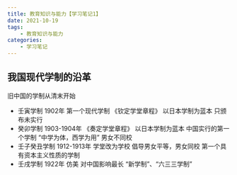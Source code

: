 ```yaml
---
title: 教育知识与能力【学习笔记1】
date: 2021-10-19
tags: 
    - 教育知识与能力
categories: 
    - 学习笔记
---
```

## 我国现代学制的沿革

旧中国的学制从清末开始

-   壬寅学制 1902年 第一个现代学制 《钦定学堂章程》 以日本学制为蓝本 只颁布未实行
-   癸卯学制 1903-1904年 《奏定学堂章程》 以日本学制为蓝本 中国实行的第一个学制 “中学为体，西学为用” 男女不同校
-   壬子癸丑学制 1912-1913年 学堂改为学校 倡导男女平等，男女同校 第一个具有资本主义性质的学制
-   壬戌学制 1922年 仿美 对中国影响最长 “新学制”、“六三三学制”